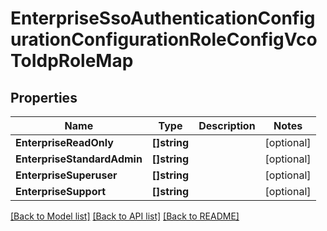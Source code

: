 # EnterpriseSsoAuthenticationConfigurationConfigurationRoleConfigVcoToIdpRoleMap

## Properties

Name | Type | Description | Notes
------------ | ------------- | ------------- | -------------
**EnterpriseReadOnly** | **[]string** |  | [optional] 
**EnterpriseStandardAdmin** | **[]string** |  | [optional] 
**EnterpriseSuperuser** | **[]string** |  | [optional] 
**EnterpriseSupport** | **[]string** |  | [optional] 

[[Back to Model list]](../README.md#documentation-for-models) [[Back to API list]](../README.md#documentation-for-api-endpoints) [[Back to README]](../README.md)


